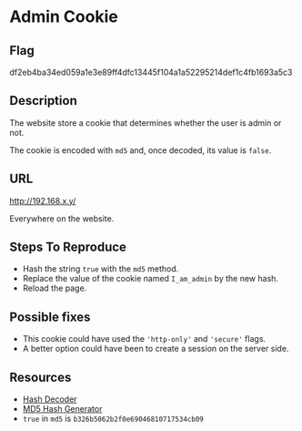# Admin Cookie

## Flag

df2eb4ba34ed059a1e3e89ff4dfc13445f104a1a52295214def1c4fb1693a5c3

## Description

The website store a cookie that determines whether the user is admin or not.

The cookie is encoded with `md5` and, once decoded, its value is `false`.

## URL

http://192.168.x.y/

Everywhere on the website.

## Steps To Reproduce

- Hash the string `true` with the `md5` method.
- Replace the value of the cookie named `I_am_admin` by the new hash.
- Reload the page.

## Possible fixes

- This cookie could have used the `'http-only'` and `'secure'` flags.
- A better option could have been to create a session on the server side.

## Resources

- [Hash Decoder](https://crackstation.net/)
- [MD5 Hash Generator](https://www.md5hashgenerator.com/)
- `true` in `md5` is `b326b5062b2f0e69046810717534cb09`
